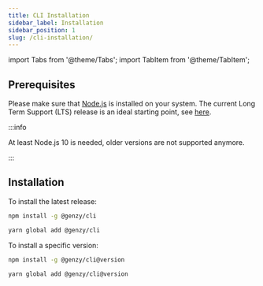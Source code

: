 ```yaml
---
title: CLI Installation
sidebar_label: Installation
sidebar_position: 1
slug: /cli-installation/
---
```


import Tabs from '@theme/Tabs';
import TabItem from '@theme/TabItem';

## Prerequisites

Please make sure that [Node.js](https://nodejs.org/en/) is installed on your system. The current Long Term Support (LTS) release is an ideal starting point, see [here](https://github.com/nodejs/Release#release-schedule).

:::info

At least Node.js 10 is needed, older versions are not supported anymore.

:::

## Installation

To install the latest release:

<Tabs groupId="pm">
  <TabItem value="npm" label="NPM" default>

```sh
npm install -g @genzy/cli
```

  </TabItem>
  <TabItem value="yarn" label="Yarn">

```sh
yarn global add @genzy/cli
```
  </TabItem>
</Tabs>

To install a specific version:

<Tabs groupId="pm">
  <TabItem value="npm" label="NPM" default>

```sh
npm install -g @genzy/cli@version
```

  </TabItem>
  <TabItem value="yarn" label="Yarn">

```sh
yarn global add @genzy/cli@version
```

  </TabItem>
</Tabs>
